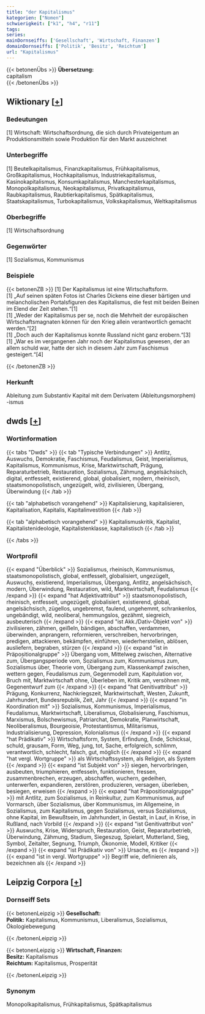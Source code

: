 ```yaml
---
title: "der Kapitalismus"
kategorien: ["Nomen"]
schwierigkeit: ["k1", "h4", "r11"]
tags:
series:
mainDornseiffs: ['Gesellschaft', 'Wirtschaft, Finanzen']
domainDornseiffs: ['Politik', 'Besitz', 'Reichtum']
url: "Kapitalismus"
---
```


{{< betonenÜbs >}}
**Übersetzung:**  
capitalism  
{{< /betonenÜbs >}}

## Wiktionary [[+](https://de.wiktionary.org/wiki/Kapitalismus)]

### Bedeutungen
[1] Wirtschaft: Wirtschaftsordnung, die sich durch Privateigentum an Produktionsmitteln sowie Produktion für den Markt auszeichnet  

### Unterbegriffe
[1] Beutelkapitalismus, Finanzkapitalismus, Frühkapitalismus, Großkapitalismus, Hochkapitalismus, Industriekapitalismus, Kasinokapitalismus, Konsumkapitalismus, Manchesterkapitalismus, Monopolkapitalismus, Neokapitalismus, Privatkapitalismus, Raubkapitalismus, Raubtierkapitalismus, Spätkapitalismus, Staatskapitalismus, Turbokapitalismus, Volkskapitalismus, Weltkapitalismus  

### Oberbegriffe
[1] Wirtschaftsordnung  

### Gegenwörter
[1] Sozialismus, Kommunismus  

### Beispiele
{{< betonenZB >}}
[1] Der Kapitalismus ist eine Wirtschaftsform.  
[1] „Auf seinen späten Fotos ist Charles Dickens eine dieser bärtigen und melancholischen Portalsfiguren des Kapitalismus, die fest mit beiden Beinen im Elend der Zeit stehen.“[1]  
[1] „Weder der Kapitalismus per se, noch die Mehrheit der europäischen Wirtschaftsmagnaten können für den Krieg allein verantwortlich gemacht werden.“[2]  
[1] „Doch auch der Kapitalismus konnte Russland nicht ganz erobern.“[3]  
[1] „War es im vergangenen Jahr noch der Kapitalismus gewesen, der an allem schuld war, hatte der sich in diesem Jahr zum Faschismus gesteigert.“[4]  

{{< /betonenZB >}}
### Herkunft
Ableitung zum Substantiv Kapital mit dem Derivatem (Ableitungsmorphem) -ismus  



## dwds [[+](https://www.dwds.de/wb/Kapitalismus)]

### Wortinformation
{{< tabs "Dwds" >}}
{{< tab "Typische Verbindungen" >}}
Antlitz, Auswuchs, Demokratie, Faschismus, Feudalismus, Geist, Imperialismus, Kapitalismus, Kommunismus, Krise, Marktwirtschaft, Prägung, Reparaturbetrieb, Restauration, Sozialismus, Zähmung, angelsächsisch, digital, entfesselt, existierend, global, globalisiert, modern, rheinisch, staatsmonopolistisch, ungezügelt, wild, zivilisieren, Übergang, Überwindung
{{< /tab >}}

{{< tab "alphabetisch vorangehend" >}}
Kapitalisierung, kapitalisieren, Kapitalisation, Kapitalis, Kapitalinvestition
{{< /tab >}}

{{< tab "alphabetisch vorangehend" >}}
Kapitalismuskritik, Kapitalist, Kapitalistenideologie, Kapitalistenklasse, kapitalistisch
{{< /tab >}}

{{< /tabs >}}

### Wortprofil
{{< expand "Überblick" >}} Sozialismus, rheinisch, Kommunismus, staatsmonopolistisch, global, entfesselt, globalisiert, ungezügelt, Auswuchs, existierend, Imperialismus, Übergang, Antlitz, angelsächsisch, modern, Überwindung, Restauration, wild, Marktwirtschaft, Feudalismus {{< /expand >}}
{{< expand "hat Adjektivattribut" >}} staatsmonopolistisch, rheinisch, entfesselt, ungezügelt, globalisiert, existierend, global, angelsächsisch, zügellos, ungebremst, faulend, ungehemmt, schrankenlos, ungebändigt, wild, neoliberal, hemmungslos, gezähmt, siegreich, ausbeuterisch {{< /expand >}}
{{< expand "ist Akk./Dativ-Objekt von" >}} zivilisieren, zähmen, geißeln, bändigen, abschaffen, verdammen, überwinden, anprangern, reformieren, verschreiben, hervorbringen, predigen, attackieren, bekämpfen, einführen, wiederherstellen, ablösen, ausliefern, begraben, stürzen {{< /expand >}}
{{< expand "ist in Präpositionalgruppe" >}} Übergang vom, Mittelweg zwischen, Alternative zum, Übergangsperiode vom, Sozialismus zum, Kommunismus zum, Sozialismus über, Theorie vom, Übergang zum, Klassenkampf zwischen, wettern gegen, Feudalismus zum, Gegenmodell zum, Kapitulation vor, Bruch mit, Marktwirtschaft ohne, Überleben im, Kritik am, versöhnen mit, Gegenentwurf zum {{< /expand >}}
{{< expand "hat Genitivattribut" >}} Prägung, Konkurrenz, Nachkriegszeit, Marktwirtschaft, Westen, Zukunft, Jahrhundert, Bundesrepublik, Zeit, Jahr {{< /expand >}}
{{< expand "in Koordination mit" >}} Sozialismus, Kommunismus, Imperialismus, Feudalismus, Marktwirtschaft, Liberalismus, Globalisierung, Faschismus, Marxismus, Bolschewismus, Patriarchat, Demokratie, Planwirtschaft, Neoliberalismus, Bourgeoisie, Protestantismus, Militarismus, Industrialisierung, Depression, Kolonialismus {{< /expand >}}
{{< expand "hat Prädikativ" >}} Wirtschaftsform, System, Erfindung, Ende, Schicksal, schuld, grausam, Form, Weg, jung, tot, Sache, erfolgreich, schlimm, verantwortlich, schlecht, falsch, gut, möglich {{< /expand >}}
{{< expand "hat vergl. Wortgruppe" >}} als Wirtschaftssystem, als Religion, als System {{< /expand >}}
{{< expand "ist Subjekt von" >}} siegen, hervorbringen, ausbeuten, triumphieren, entfesseln, funktionieren, fressen, zusammenbrechen, erzeugen, abschaffen, wuchern, gedeihen, unterwerfen, expandieren, zerstören, produzieren, versagen, überleben, besiegen, erweisen {{< /expand >}}
{{< expand "hat Präpositionalgruppe" >}} mit Antlitz, zum Sozialismus, in Reinkultur, zum Kommunismus, auf Vormarsch, über Sozialismus, über Kommunismus, im Allgemeine, in Sozialismus, zum Kapitalismus, gegen Sozialismus, versus Sozialismus, ohne Kapital, im Bewußtsein, im Jahrhundert, in Gestalt, in Lauf, in Krise, in Rußland, nach Vorbild {{< /expand >}}
{{< expand "ist Genitivattribut von" >}} Auswuchs, Krise, Widerspruch, Restauration, Geist, Reparaturbetrieb, Überwindung, Zähmung, Stadium, Siegeszug, Spielart, Mutterland, Sieg, Symbol, Zeitalter, Segnung, Triumph, Ökonomie, Modell, Kritiker {{< /expand >}}
{{< expand "ist Prädikativ von" >}} Ursache, es {{< /expand >}}
{{< expand "ist in vergl. Wortgruppe" >}} Begriff wie, definieren als, bezeichnen als {{< /expand >}}

## Leipzig Corpora [[+](https://corpora.uni-leipzig.de/en/res?word=Kapitalismus&corpusId=deu_newscrawl-public_2018)]

### Dornseiff Sets
{{< betonenLeipzig >}}
**Gesellschaft:**  
**Politik:** Kapitalismus, Kommunismus, Liberalismus, Sozialismus, Ökologiebewegung  

{{< /betonenLeipzig >}}


{{< betonenLeipzig >}}
**Wirtschaft, Finanzen:**  
**Besitz:** Kapitalismus  
**Reichtum:** Kapitalismus, Prosperität  

{{< /betonenLeipzig >}}

### Synonym
Monopolkapitalismus, Frühkapitalismus, Spätkapitalismus

